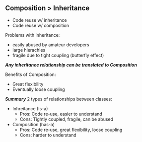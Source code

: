 ## Composition > Inheritance 


- Code reuse w/ inheritance
- Code reuse w/ composition

Problems with inheritance: 
- easily abused by amateur developers
- large hierachies
- fragile due to tight coupling (butterfly effect)


***Any inheritance relationship can be translated to Composition***

Benefits of Composition:
- Great flexibility
- Eventually loose coupling


***Summary***
2 types of relationships between classes:
- Inhreitance (Is-a)
  - Pros: Code re-use, easier to understand
  - Cons: Tightly coupled, fragile, can be abused
- Composition (has-a)
  - Pros: Code re-use, great flexibility, loose coupling
  - Cons: harder to understand

  

